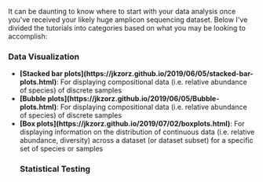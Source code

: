 


It can be daunting to know where to start with your data analysis once you've received your likely huge amplicon sequencing dataset. Below I've divided the tutorials into categories based on what you may be looking to accomplish: 


<h3>Data Visualization</h3>
<ul>
<li> <b>[Stacked bar plots](https://jkzorz.github.io/2019/06/05/stacked-bar-plots.html)</b>: For displaying compositional data (i.e. relative abundance of species) of discrete samples </li>
<li> <b>[Bubble plots](https://jkzorz.github.io/2019/06/05/Bubble-plots.html)</b>: For displaying compositional data (i.e. relative abundance of species) of discrete samples </li>
<li> <b>[Box plots](https://jkzorz.github.io/2019/07/02/boxplots.html)</b>: For displaying information on the distribution of continuous data (i.e. relative abundance, diversity) across a dataset (or dataset subset) for a specific set of species or samples </li>

<h3>Statistical Testing</h3>




